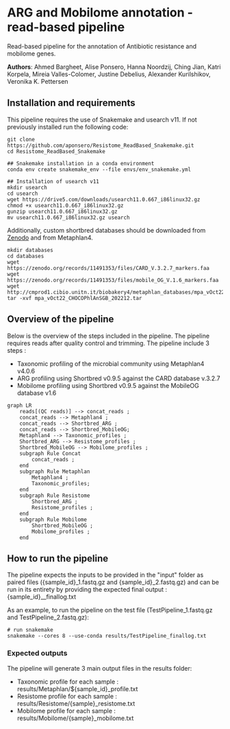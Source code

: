 # ARG and Mobilome annotation - read-based pipeline
Read-based pipeline for the annotation of Antibiotic resistance and mobilome genes.

**Authors**: Ahmed Bargheet, Alise Ponsero, Hanna Noordzij, Ching Jian, Katri Korpela, Mireia Valles-Colomer, Justine Debelius, Alexander Kurilshikov, Veronika K. Pettersen

## Installation and requirements
This pipeline requires the use of Snakemake  and usearch v11. 
If not previously installed run the following code: 

```
git clone https://github.com/aponsero/Resistome_ReadBased_Snakemake.git
cd Resistome_ReadBased_Snakemake

## Snakemake installation in a conda environment
conda env create snakemake_env --file envs/env_snakemake.yml

## Installation of usearch v11
mkdir usearch
cd usearch
wget https://drive5.com/downloads/usearch11.0.667_i86linux32.gz
chmod +x usearch11.0.667_i86linux32.gz
gunzip usearch11.0.667_i86linux32.gz
mv usearch11.0.667_i86linux32.gz usearch
```

Additionally, custom shortbred databases should be downloaded from [Zenodo](https://zenodo.org/records/11491353) and from Metaphlan4.
```
mkdir databases
cd databases
wget https://zenodo.org/records/11491353/files/CARD_V.3.2.7_markers.faa
wget https://zenodo.org/records/11491353/files/mobile_OG_V.1.6_markers.faa
wget http://cmprod1.cibio.unitn.it/biobakery4/metaphlan_databases/mpa_vOct22_CHOCOPhlAnSGB_202212.tar
tar -xvf mpa_vOct22_CHOCOPhlAnSGB_202212.tar
```

## Overview of the pipeline

Below is the overview of the steps included in the pipeline. The pipeline requires reads after quality control and trimming.
The pipeline include 3 steps :
* Taxonomic profiling of the microbial community using Metaphlan4 v4.0.6
* ARG profiling using Shortbred v0.9.5 against the CARD database v.3.2.7
* Mobilome profiling using Shortbred v0.9.5 against the MobileOG database v1.6

```mermaid
graph LR
    reads[(QC reads)] --> concat_reads ;
    concat_reads --> Metaphlan4 ;
    concat_reads --> Shortbred_ARG ;
    concat_reads --> Shortbred_MobileOG;
    Metaphlan4 --> Taxonomic_profiles ;
    Shortbred_ARG --> Resistome_profiles ;
    Shortbred_MobileOG --> Mobilome_profiles ;
    subgraph Rule Concat
        concat_reads ;
    end
    subgraph Rule Metaphlan
        Metaphlan4 ;
        Taxonomic_profiles;
    end
    subgraph Rule Resistome
        Shortbred_ARG ;
        Resistome_profiles ;
    end
    subgraph Rule Mobilome
        Shortbred_MobileOG ;
        Mobilome_profiles ;
    end
```

## How to run the pipeline
The pipeline expects the inputs to be provided in the "input" folder as paired files ({sample_id}_1.fastq.gz and {sample_id}_2.fastq.gz) and can be run in its entirety by providing the expected final output : {sample_id}__finallog.txt 

As an example, to run the pipeline on the test file (TestPipeline_1.fastq.gz and TestPipeline_2.fastq.gz):

```
# run snakemake
snakemake --cores 8 --use-conda results/TestPipeline_finallog.txt
```

### Expected outputs

The pipeline will generate 3 main output files in the results folder:
* Taxonomic profile for each sample : results/Metaphlan/${sample_id}_profile.txt
* Resistome profile for each sample : results/Resistome/{sample}_resistome.txt
* Mobilome profile for each sample : results/Mobilome/{sample}_mobilome.txt


